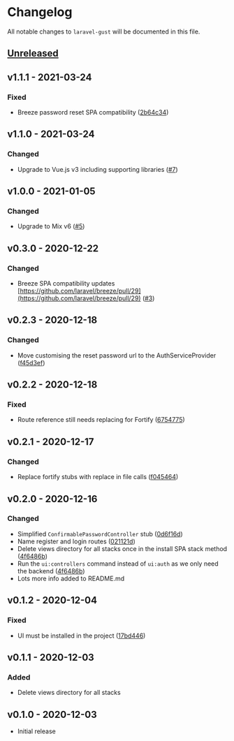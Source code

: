 # Changelog

All notable changes to `laravel-gust` will be documented in this file.

## [Unreleased](https://github.com/sambindoff/laravel-gust/compare/v1.1.1...main)

## v1.1.1 - 2021-03-24

### Fixed

- Breeze password reset SPA compatibility ([2b64c34](https://github.com/sambindoff/laravel-gust/commit/2b64c345f503b73b58d7986e2806519b1cf4faa4))

## v1.1.0 - 2021-03-24

### Changed

- Upgrade to Vue.js v3 including supporting libraries ([#7](https://github.com/sambindoff/laravel-gust/pull/7))

## v1.0.0 - 2021-01-05

### Changed

- Upgrade to Mix v6 ([#5](https://github.com/sambindoff/laravel-gust/pull/5))

## v0.3.0 - 2020-12-22

### Changed

- Breeze SPA compatibility updates [https://github.com/laravel/breeze/pull/29](https://github.com/laravel/breeze/pull/29) ([#3](https://github.com/sambindoff/laravel-gust/pull/3))

## v0.2.3 - 2020-12-18

### Changed

- Move customising the reset password url to the AuthServiceProvider ([f45d3ef](https://github.com/sambindoff/laravel-gust/commit/f45d3ef7b064dd122d032d926ecb9138fc5b2529))

## v0.2.2 - 2020-12-18

### Fixed

- Route reference still needs replacing for Fortify ([6754775](https://github.com/sambindoff/laravel-gust/commit/67547753a2f0ce43e7740289da1f99ad28452172))

## v0.2.1 - 2020-12-17

### Changed

- Replace fortify stubs with replace in file calls ([f045464](https://github.com/sambindoff/laravel-gust/commit/f04546495e96ba71ad9f5d3de4311441d6832663))

## v0.2.0 - 2020-12-16

### Changed

- Simplified `ConfirmablePasswordController` stub ([0d6f16d](https://github.com/sambindoff/laravel-gust/commit/0d6f16d17b269af1ba811dce4f763601c603e59e))
- Name register and login routes ([021121d](https://github.com/sambindoff/laravel-gust/commit/021121da4140cad526afc36638f59afa2fdec482))
- Delete views directory for all stacks once in the install SPA stack method ([4f6486b](https://github.com/sambindoff/laravel-gust/commit/4f6486b318f8be67e95f0e4cab767ce7eee7871f))
- Run the `ui:controllers` command instead of `ui:auth` as we only need the backend ([4f6486b](https://github.com/sambindoff/laravel-gust/commit/4f6486b318f8be67e95f0e4cab767ce7eee7871f))
- Lots more info added to README.md

## v0.1.2 - 2020-12-04

### Fixed

- UI must be installed in the project ([17bd446](https://github.com/sambindoff/laravel-gust/commit/17bd44622e130d697445dbf3e49ab350ecf1b63e))

## v0.1.1 - 2020-12-03

### Added

- Delete views directory for all stacks

## v0.1.0 - 2020-12-03

- Initial release
